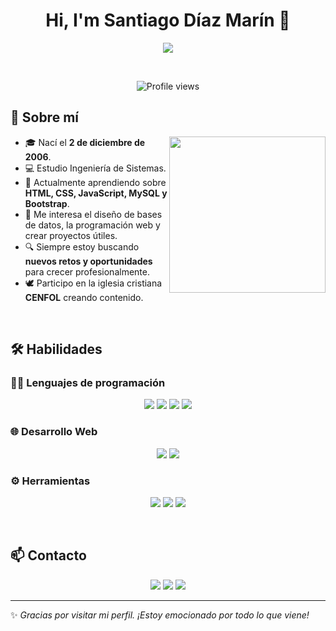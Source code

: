 <h1 align="center">Hi, I'm Santiago Díaz Marín 👋</h1>
<p align="center">
  <a href="https://github.com/DenverCoder1/readme-typing-svg">
    <img src="https://readme-typing-svg.herokuapp.com?font=Fira+Code&color=%2336BCF7&size=25&center=true&vCenter=true&width=600&height=70&lines=Estudiante+de+Ingeniería+de+Sistemas;Apasionado+por+la+programación+y+el+desarrollo+web;Siempre+aprendiendo+y+creciendo!">
  </a>
</p>

<br>

<p align="center">
  <img src="https://komarev.com/ghpvc/?username=santidiazmarin&label=Profile%20views&color=0e75b6&style=flat" alt="Profile views" />
</p>

## 📌 Sobre mí

<picture><img align="right" src="https://media.giphy.com/media/qgQUggAC3Pfv687qPC/giphy.gif" width="250px"></picture>

- 🎓 Nací el **2 de diciembre de 2006**.
- 💻 Estudio Ingeniería de Sistemas.
- 🌱 Actualmente aprendiendo sobre **HTML, CSS, JavaScript, MySQL y Bootstrap**.
- 🧠 Me interesa el diseño de bases de datos, la programación web y crear proyectos útiles.
- 🔍 Siempre estoy buscando **nuevos retos y oportunidades** para crecer profesionalmente.
- 🕊️ Participo en la iglesia cristiana **CENFOL** creando contenido.

<br>

## 🛠️ Habilidades

### 👨‍💻 Lenguajes de programación
<p align="center">
  <img src="https://img.shields.io/badge/HTML5-E34F26?style=plastic&logo=html5&logoColor=white" />
  <img src="https://img.shields.io/badge/CSS3-1572B6?style=plastic&logo=css3&logoColor=white" />
  <img src="https://img.shields.io/badge/JavaScript-F7DF1E?style=plastic&logo=javascript&logoColor=black" />
  <img src="https://img.shields.io/badge/MySQL-00758F?style=plastic&logo=mysql&logoColor=white" />
</p>

### 🌐 Desarrollo Web
<p align="center">
  <img src="https://img.shields.io/badge/Bootstrap-563D7C?style=plastic&logo=bootstrap&logoColor=white" />
  <img src="https://img.shields.io/badge/Responsive-Design-blue?style=plastic" />
</p>

### ⚙️ Herramientas
<p align="center">
  <img src="https://img.shields.io/badge/Visual%20Studio%20Code-007ACC?style=plastic&logo=visual-studio-code&logoColor=white" />
  <img src="https://img.shields.io/badge/Git-F05032?style=plastic&logo=git&logoColor=white" />
  <img src="https://img.shields.io/badge/Markdown-000000?style=plastic&logo=markdown&logoColor=white" />
</p>

<br>

## 📫 Contacto

<p align="center">
  <a href="mailto:santi.diazmarin@gmail.com"><img src="https://img.shields.io/badge/Gmail-EA4335?style=plastic&logo=gmail&logoColor=white" /></a>
  <a href="https://github.com/santidiazmarin"><img src="https://img.shields.io/badge/GitHub-181717?style=plastic&logo=github&logoColor=white" /></a>
  <a href="https://www.instagram.com/"><img src="https://img.shields.io/badge/Instagram-E4405F?style=plastic&logo=instagram&logoColor=white" /></a>
</p>

---

✨ *Gracias por visitar mi perfil. ¡Estoy emocionado por todo lo que viene!*
